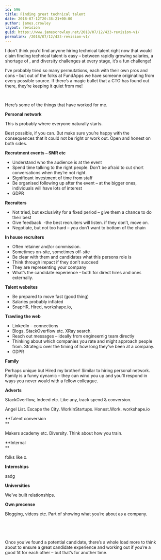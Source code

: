 ```yaml
---
id: 596
title: Finding great technical talent
date: 2018-07-12T20:38:21+00:00
author: james.crowley
layout: revision
guid: https://www.jamescrowley.net/2018/07/12/433-revision-v1/
permalink: /2018/07/12/433-revision-v1/
---
```

I don&#8217;t think you&#8217;d find anyone hiring technical talent right now that would claim finding technical talent is easy &#8211; between rapidly growing salaries, a shortage of , and diversity challenges at every stage, it&#8217;s a fun challenge!

I’ve probably tried so many permutations, each with their own pros and cons – but out of the folks at FundApps we have someone originating from every possible source. If there’s a magic bullet that a CTO has found out there, they’re keeping it quiet from me!

&nbsp;

Here&#8217;s some of the things that have worked for me.

**Personal network**

This is probably where everyone naturally starts.

Best possible, if you can. But make sure you&#8217;re happy with the consequences that it could not be right or work out. Open and honest on both sides.

**Recrutment events &#8211; SMR etc**

  * Understand who the audience is at the event
  * Spend time talking to the right people. Don&#8217;t be afraid to cut short conversations when they&#8217;re not right.
  * Significant investment of time from staff
  * Be organised following up after the event &#8211; at the bigger ones, individuals will have lots of interest
  * GDPR

**Recruiters**

  * Not tried, but exclusivity for a fixed period &#8211; give them a chance to do their best
  * Give feedback  -the best recruiters will listen. if they don&#8217;t, move on.
  * Negotiate, but not too hard &#8211; you don&#8217;t want to bottom of the chain

**In house recruiters**

  * Often retainer and/or commission.
  * Sometimes on-site, sometimes off-site
  * Be clear with them and candidates what this persons role is
  * Think through impact if they don&#8217;t succeed
  * They are representing your company
  * What&#8217;s the candidate experience &#8211; both for direct hires and ones externally.

**Talent websites**

  * Be prepared to move fast (good thing)
  * Salaries probably inflated
  * SnapHR, Hired, workshape.io,

**Trawling the web**

  * LinkedIn &#8211; connections
  * Blogs, StackOverflow etc. XRay search.
  * Reach out messages &#8211; ideally from engineernig team directly
  * Thinking about which companies you rate and might approach people from. Strategic over the timing of how long they&#8217;ve been at a company.
  * GDPR

**Family**

Perhaps unique but Hired my brother! Similar to hiring personal network. Family is a funny dynamic &#8211; they can wind you up and you&#8217;ll respond in ways you never would with a fellow colleague.

**Adverts**

StackOverflow, Indeed etc. Like any, track spend & conversion.

Angel List. Escape the City. WorkInStartups. Honest.Work. workshape.io

**Talent conversion  
** 

Makers academy etc. Diversity. Think about how you train.

**Internal  
** 

folks like x.

**Internships**

sadg

**Universities**

We&#8217;ve built relationships.

**Own precense**

Blogging, videos etc. Part of showing what you&#8217;re about as a company.

&nbsp;

&nbsp;

Once you&#8217;ve found a potential candidate, there&#8217;s a whole load more to think about to ensure a great candidate experience and working out if you&#8217;re a good fit for each other &#8211; but that&#8217;s for another time.

&nbsp;

&nbsp;

&nbsp;

&nbsp;

&nbsp;